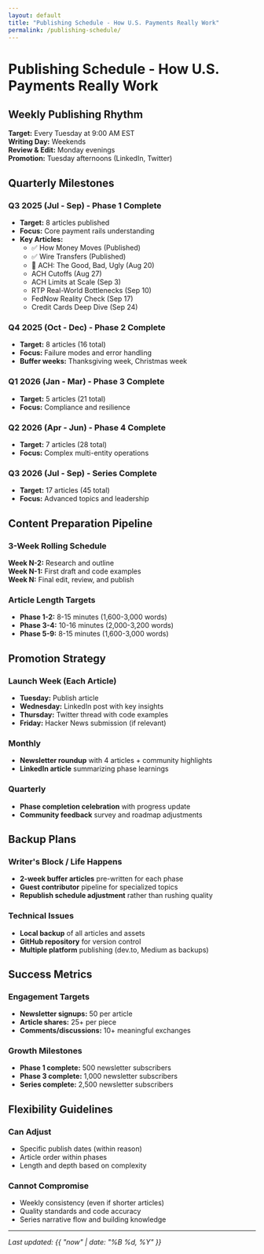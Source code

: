 ```yaml
---
layout: default
title: "Publishing Schedule - How U.S. Payments Really Work"
permalink: /publishing-schedule/
---
```


# Publishing Schedule - How U.S. Payments Really Work

## Weekly Publishing Rhythm

**Target:** Every Tuesday at 9:00 AM EST  
**Writing Day:** Weekends  
**Review & Edit:** Monday evenings  
**Promotion:** Tuesday afternoons (LinkedIn, Twitter)

## Quarterly Milestones

### Q3 2025 (Jul - Sep) - Phase 1 Complete
- **Target:** 8 articles published
- **Focus:** Core payment rails understanding
- **Key Articles:**
  - ✅ How Money Moves (Published)
  - ✅ Wire Transfers (Published)
  - 📝 ACH: The Good, Bad, Ugly (Aug 20)
  - ACH Cutoffs (Aug 27)
  - ACH Limits at Scale (Sep 3)
  - RTP Real-World Bottlenecks (Sep 10)
  - FedNow Reality Check (Sep 17)
  - Credit Cards Deep Dive (Sep 24)

### Q4 2025 (Oct - Dec) - Phase 2 Complete
- **Target:** 8 articles (16 total)
- **Focus:** Failure modes and error handling
- **Buffer weeks:** Thanksgiving week, Christmas week

### Q1 2026 (Jan - Mar) - Phase 3 Complete
- **Target:** 5 articles (21 total)
- **Focus:** Compliance and resilience

### Q2 2026 (Apr - Jun) - Phase 4 Complete
- **Target:** 7 articles (28 total)
- **Focus:** Complex multi-entity operations

### Q3 2026 (Jul - Sep) - Series Complete
- **Target:** 17 articles (45 total)
- **Focus:** Advanced topics and leadership

## Content Preparation Pipeline

### 3-Week Rolling Schedule

**Week N-2:** Research and outline  
**Week N-1:** First draft and code examples  
**Week N:** Final edit, review, and publish  

### Article Length Targets

- **Phase 1-2:** 8-15 minutes (1,600-3,000 words)
- **Phase 3-4:** 10-16 minutes (2,000-3,200 words)  
- **Phase 5-9:** 8-15 minutes (1,600-3,000 words)

## Promotion Strategy

### Launch Week (Each Article)
- **Tuesday:** Publish article
- **Wednesday:** LinkedIn post with key insights
- **Thursday:** Twitter thread with code examples
- **Friday:** Hacker News submission (if relevant)

### Monthly
- **Newsletter roundup** with 4 articles + community highlights
- **LinkedIn article** summarizing phase learnings

### Quarterly
- **Phase completion celebration** with progress update
- **Community feedback** survey and roadmap adjustments

## Backup Plans

### Writer's Block / Life Happens
- **2-week buffer articles** pre-written for each phase
- **Guest contributor** pipeline for specialized topics
- **Republish schedule adjustment** rather than rushing quality

### Technical Issues
- **Local backup** of all articles and assets
- **GitHub repository** for version control
- **Multiple platform** publishing (dev.to, Medium as backups)

## Success Metrics

### Engagement Targets
- **Newsletter signups:** 50 per article
- **Article shares:** 25+ per piece
- **Comments/discussions:** 10+ meaningful exchanges

### Growth Milestones
- **Phase 1 complete:** 500 newsletter subscribers
- **Phase 3 complete:** 1,000 newsletter subscribers  
- **Series complete:** 2,500 newsletter subscribers

## Flexibility Guidelines

### Can Adjust
- Specific publish dates (within reason)
- Article order within phases
- Length and depth based on complexity

### Cannot Compromise
- Weekly consistency (even if shorter articles)
- Quality standards and code accuracy
- Series narrative flow and building knowledge

---

*Last updated: {{ "now" | date: "%B %d, %Y" }}*
